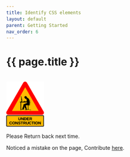 ```yaml
---
title: Identify CSS elements
layout: default
parent: Getting Started
nav_order: 6
---
```


{{ page.title }}
======================

<br>

<!-- https://pngimg.com/image/50755 Image Source (Unmodified)-->
<img src="/images/under_construction.png" alt="Header" style="width:20%;">
<br>

Please Return back next time.


Noticed a mistake on the page, Contribute [here](https://github.com/VerzatileDev/Itchio_HandBook/tree/main/docs/GettingStarted/identifycsselements.md).